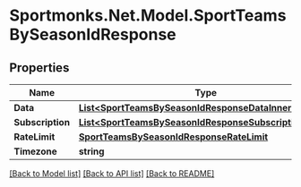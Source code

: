 # Sportmonks.Net.Model.SportTeamsBySeasonIdResponse

## Properties

Name | Type | Description | Notes
------------ | ------------- | ------------- | -------------
**Data** | [**List&lt;SportTeamsBySeasonIdResponseDataInner&gt;**](SportTeamsBySeasonIdResponseDataInner.md) |  | [optional] 
**Subscription** | [**List&lt;SportTeamsBySeasonIdResponseSubscriptionInner&gt;**](SportTeamsBySeasonIdResponseSubscriptionInner.md) |  | [optional] 
**RateLimit** | [**SportTeamsBySeasonIdResponseRateLimit**](SportTeamsBySeasonIdResponseRateLimit.md) |  | [optional] 
**Timezone** | **string** |  | [optional] 

[[Back to Model list]](../README.md#documentation-for-models) [[Back to API list]](../README.md#documentation-for-api-endpoints) [[Back to README]](../README.md)

